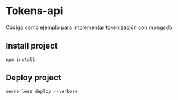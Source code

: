# Tokens-api
Código como ejemplo para implementar tokenización con mongodb

## Install project

````
npm install
````

## Deploy project

````
serverless deploy --verbose
````

